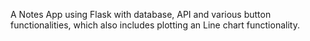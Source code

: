 A Notes App using Flask with database, API and various button functionalities, which also includes plotting an Line chart functionality.
